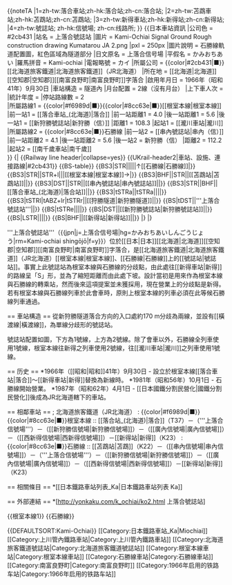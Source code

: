 {{noteTA
|1=zh-tw:落合車站;zh-hk:落合站;zh-cn:落合站;
|2=zh-tw:苫鵡車站;zh-hk:苫鵡站;zh-cn:苫鵡站;
|3=zh-tw:新得車站;zh-hk:新得站;zh-cn:新得站;
|4=zh-tw:號誌站; zh-hk:信號場; zh-cn:线路所;
}}
{{日本車站資訊
|公司色 = #2cb431
|站名 = 上落合號誌站
|圖片 = Kami-Ochiai Signal Ground Rough construction drawing Kumatarou JA 2.png
|pxl = 250px
|圖片說明 = 石勝線軌道配置圖，紅色區域為隧道部分
|日文原名 = 上落合信号場
|平假名 = かみおちあい
|羅馬拼音 = Kami-ochiai
|電報略號 = カイ
|所屬公司 = {{color|#2cb431|■}}[[北海道旅客鐵道|北海道旅客鐵道]]（JR北海道）
|所在地 = [[北海道|北海道]][[空知郡|空知郡]][[南富良野町|南富良野町]]字落合
|啟用年月日 = 1966年（昭和41年）9月30日
|車站構造 = 隧道內
|月台配置 = 2線（沒有月台）
|上下車人次 = 
|統計年度 = 
|停站路線數 = 2  
|所屬路線1 = {{color|#f6989d|■}}{{color|#8cc63e|■}}[[根室本線|根室本線]]
|前一站1 = [[落合車站_(北海道)|落合]]
|前一站距離1 = 4.0
|後一站距離1 = 5.6
|後一站1 =  [[新狩勝號誌站|新狩勝（信）]]
|距離1 = 108.3
|起站1 = [[瀧川車站|瀧川]] 
|所屬路線2 = {{color|#8cc63e|■}}石勝線
|前一站2 = [[串內號誌站|串內（信）]]
|前一站距離2 = 4.1
|後一站距離2 = 5.6
|後一站2 =  新狩勝（信）
|距離2 = 112.2
|起站2 = [[南千歲車站|南千歲]]  
}}
{| {{Railway line header|collapse=yes}}
{{UKrail-header2|車站、設施、連接路線|#2cb431}}
{{BS-table}}
{{BS3|STR|||||↑[[石勝線|石勝線]]|}}
{{BS3|STR||STR+l|||[[根室本線|根室本線]]→|}}
{{BS3|BHF||STR||[[苫鵡站|苫鵡站]]||}}
{{BS3|DST||STR||[[串內號誌站|串內號誌站]]||}}
{{BS3|STR||BHF||[[落合車站_(北海道)|落合站]]||}}
{{BS3|tSTRa||tSTRa||||}}
{{BS3|tSTRl|tABZ+lr|tSTRr||[[狩勝隧道|新狩勝隧道]]||}}
{{BS|tDST||'''上落合號誌站'''||}}
{{BS|tSTRe||||}}
{{BS|DST||[[新狩勝號誌站|新狩勝號誌站]]||}}
{{BS|LSTR||||}}
{{BS|BHF||[[新得站|新得站]]||}}
|}
|}

'''上落合號誌站'''（{{jpn|j=上落合信号場|hg=かみおちあいしんごうじょう|rm=Kami-ochiai shingōjō|f=y}}）位於[[日本|日本]][[北海道|北海道]][[空知郡|空知郡]][[南富良野町|南富良野町]]字落合，是[[北海道旅客鐵道|北海道旅客鐵道]]（JR北海道）[[根室本線|根室本線]]、[[石勝線|石勝線]]上的[[號誌站|號誌站]]。事實上此號誌站為根室本線與石勝線的分歧點，由此處往[[新得車站|新得]]的路線呈「S」形，並為了縮短距離而由此處下坡。設計當初是用來作為根室本線與石勝線的轉乘站，然而後來這項提案並未獲採用，現在營業上的分歧點是新得。若有根室本線與石勝線列車於此會車時，原則上根室本線的列車必須在此等候石勝線列車通過。

== 車站構造 ==
從新狩勝隧道落合方向的入口處約170 m分歧為兩線，並設有[[橫渡線|橫渡線]]，為單線分歧形的號誌站。

號誌站配置如圖，下方為1號線，上方為2號線。除了會車以外，石勝線全列車使用1號線，根室本線往新得之列車使用2號線，往[[瀧川車站|瀧川]]之列車使用1號線。

== 历史 ==
*1966年（[[昭和|昭和]]41年）9月30日 - 設立於根室本線[[落合車站|落合]]～[[新得車站|新得]]替換為新線時。
*1981年（昭和56年）10月1日 - 石勝線開始營業。
*1987年（昭和62年）4月1日 - [[日本國鐵分割民營化|國鐵分割民營化]]後成為JR北海道轄下的車站。

== 相鄰車站 ==
; 北海道旅客鐵道（JR北海道）
: {{color|#f6989d|■}}{{color|#8cc63e|■}}根室本線
:: [[落合站_(北海道)|落合]]（T37）－（'''上落合信號場'''）－（[[新狩勝信號場|新狩勝信號場]]）－（[[廣內信號場|廣內信號場]]）－（[[西新得信號場|西新得信號場]]）－[[新得站|新得]]（K23）
: {{color|#8cc63e|■}}石勝線
:: [[苫鵡站|苫鵡]]（K22）－（[[串內信號場|串內信號場]]）－（'''上落合信號場'''）－（[[新狩勝信號場|新狩勝信號場]]）－（[[廣內信號場|廣內信號場]]）－（[[西新得信號場|西新得信號場]]）－[[新得站|新得]]（K23）

== 相關條目 ==
*[[日本鐵路車站列表_Ka|日本鐵路車站列表 Ka]]

== 外部連結 ==
*[http://yonkaku.com/k_ochiai/ko2.html 上落合號誌站]

{{根室本線1}}
{{石勝線}}

{{DEFAULTSORT:Kami-Ochiai}}
[[Category:日本鐵路車站_Ka|Miochiai]]
[[Category:上川管內鐵路車站|Category:上川管內鐵路車站]]
[[Category:北海道旅客鐵道號誌站|Category:北海道旅客鐵道號誌站]]
[[Category:根室本線車站|Category:根室本線車站]]
[[Category:石勝線車站|Category:石勝線車站]]
[[Category:南富良野町|Category:南富良野町]]
[[Category:1966年启用的铁路车站|Category:1966年启用的铁路车站]]